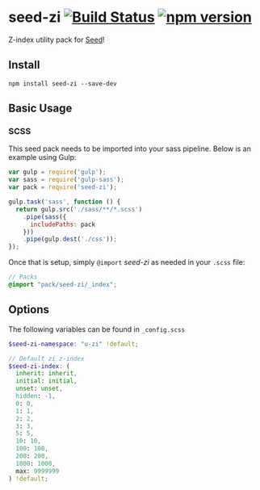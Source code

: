 # seed-zi [![Build Status](https://travis-ci.org/helpscout/seed-zi.svg?branch=master)](https://travis-ci.org/helpscout/seed-zi) [![npm version](https://badge.fury.io/js/seed-zi.svg)](https://badge.fury.io/js/seed-zi)

Z-index utility pack for [Seed](https://github.com/helpscout/seed)!

## Install
```
npm install seed-zi --save-dev
```


## Basic Usage

### SCSS
This seed pack needs to be imported into your sass pipeline. Below is an example using Gulp:


```javascript
var gulp = require('gulp');
var sass = require('gulp-sass');
var pack = require('seed-zi');

gulp.task('sass', function () {
  return gulp.src('./sass/**/*.scss')
    .pipe(sass({
      includePaths: pack
    }))
    .pipe(gulp.dest('./css'));
});
```

Once that is setup, simply `@import` *seed-zi* as needed in your `.scss` file:

```scss
// Packs
@import "pack/seed-zi/_index";
```

## Options

The following variables can be found in `_config.scss`

```scss
$seed-zi-namespace: "u-zi" !default;

// Default zi z-index
$seed-zi-index: (
  inherit: inherit,
  initial: initial,
  unset: unset,
  hidden: -1,
  0: 0,
  1: 1,
  2: 2,
  3: 3,
  5: 5,
  10: 10,
  100: 100,
  200: 200,
  1000: 1000,
  max: 9999999
) !default;
```
